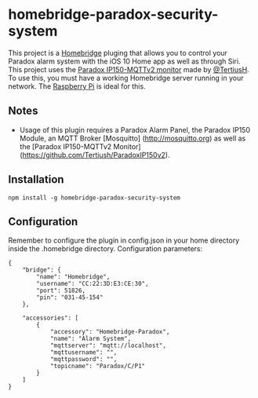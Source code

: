# homebridge-paradox-security-system

This project is a [Homebridge](https://github.com/nfarina/homebridge) pluging that allows you to control your Paradox alarm system with the iOS 10 Home app as well as through Siri. This project uses the [Paradox IP150-MQTTv2 monitor](https://github.com/Tertiush/ParadoxIP150v2) made by [@TertiusH](https://github.com/Tertiush). To use this, you must have a working Homebridge server running in your network. The [Raspberry Pi](https://github.com/nfarina/homebridge/wiki/Running-HomeBridge-on-a-Raspberry-Pi) is ideal for this.


## Notes
- Usage of this plugin requires a Paradox Alarm Panel, the Paradox IP150 Module, an MQTT Broker [Mosquitto] (http://mosquitto.org) as well as the [Paradox IP150-MQTTv2 Monitor] (https://github.com/Tertiush/ParadoxIP150v2).

## Installation

    npm install -g homebridge-paradox-security-system

## Configuration
Remember to configure the plugin in config.json in your home directory inside the .homebridge directory. Configuration parameters:

    {
        "bridge": {
            "name": "Homebridge",
            "username": "CC:22:3D:E3:CE:30",
            "port": 51826,
            "pin": "031-45-154"
        },

        "accessories": [
            {
                "accessory": "Homebridge-Paradox",
                "name": "Alarm System",
                "mqttserver": "mqtt://localhost",
                "mqttusername": "",
                "mqttpassword": "",
                "topicname": "Paradox/C/P1"
            }
        ]
    }
